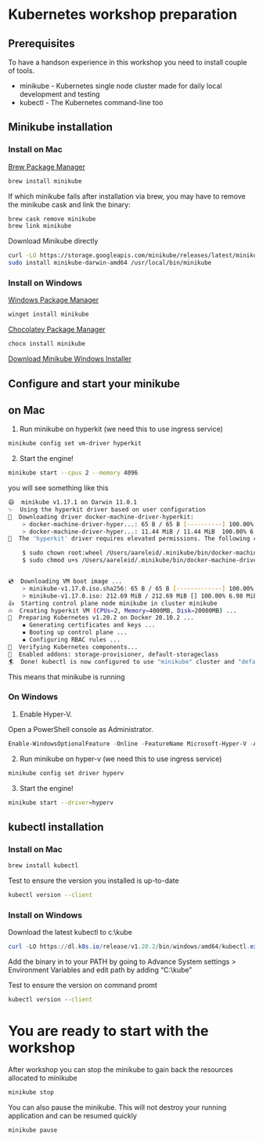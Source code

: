 # Kubernetes workshop preparation

## Prerequisites

To have a handson experience in this workshop you need to install couple of tools.

  - minikube - Kubernetes single node cluster made for daily local development and testing
  - kubectl - The Kubernetes command-line too

## Minikube installation

### Install on Mac 

[Brew Package Manager](https://brew.sh/)

```bash
brew install minikube
```

If which minikube fails after installation via brew, you may have to remove the minikube cask and link the binary:

```bash
brew cask remove minikube
brew link minikube
```

Download Minikube directly

```bash
curl -LO https://storage.googleapis.com/minikube/releases/latest/minikube-darwin-amd64
sudo install minikube-darwin-amd64 /usr/local/bin/minikube
```

### Install on Windows 

[Windows Package Manager](https://docs.microsoft.com/en-us/windows/package-manager/)

```powershell
winget install minikube
```

[Chocolatey Package Manager](https://chocolatey.org/)

```powershell
choco install minikube
```

[Download Minikube Windows Installer](https://storage.googleapis.com/minikube/releases/latest/minikube-installer.exe)

## Configure and start your minikube

## on Mac

1. Run minikube on hyperkit (we need this to use ingress service)

```bash
minikube config set vm-driver hyperkit
```

2. Start the engine! 

```bash
minikube start --cpus 2 --memory 4096
```

you will see something like this

```bash
😄  minikube v1.17.1 on Darwin 11.0.1
✨  Using the hyperkit driver based on user configuration
💾  Downloading driver docker-machine-driver-hyperkit:
    > docker-machine-driver-hyper...: 65 B / 65 B [----------] 100.00% ? p/s 0s
    > docker-machine-driver-hyper...: 11.44 MiB / 11.44 MiB  100.00% 6.39 MiB p
🔑  The 'hyperkit' driver requires elevated permissions. The following commands will be executed:

    $ sudo chown root:wheel /Users/aareleid/.minikube/bin/docker-machine-driver-hyperkit
    $ sudo chmod u+s /Users/aareleid/.minikube/bin/docker-machine-driver-hyperkit


💿  Downloading VM boot image ...
    > minikube-v1.17.0.iso.sha256: 65 B / 65 B [-------------] 100.00% ? p/s 0s
    > minikube-v1.17.0.iso: 212.69 MiB / 212.69 MiB [] 100.00% 6.98 MiB p/s 30s
👍  Starting control plane node minikube in cluster minikube
🔥  Creating hyperkit VM (CPUs=2, Memory=4000MB, Disk=20000MB) ...
🐳  Preparing Kubernetes v1.20.2 on Docker 20.10.2 ...
    ▪ Generating certificates and keys ...
    ▪ Booting up control plane ...
    ▪ Configuring RBAC rules ...
🔎  Verifying Kubernetes components...
🌟  Enabled addons: storage-provisioner, default-storageclass
🏄  Done! kubectl is now configured to use "minikube" cluster and "default" namespace by default
```

This means that minikube is running

### On Windows

1. Enable Hyper-V.

Open a PowerShell console as Administrator.

```powershell
Enable-WindowsOptionalFeature -Online -FeatureName Microsoft-Hyper-V -All
```

2. Run minikube on hyper-v (we need this to use ingress service)

```bash
minikube config set driver hyperv
```

3. Start the engine! 

```bash
minikube start --driver=hyperv
```
## kubectl installation

### Install on Mac

```bash
brew install kubectl 
```

Test to ensure the version you installed is up-to-date

```bash
kubectl version --client
```

### Install on Windows

Download the latest kubectl to c:\kube

```powershell
curl -LO https://dl.k8s.io/release/v1.20.2/bin/windows/amd64/kubectl.exe
```

Add the binary in to your PATH by going to Advance System settings > Environment Variables
and edit path by adding “C:\kube”

Test to ensure the version on command promt

```cmd
kubectl version --client
```

# You are ready to start with the workshop

After workshop you can stop the minikube to gain back the resources allocated to minikube

```bash
minikube stop
```

You can also pause the minikube. This will not destroy your running application and can be resumed quickly

```bash
minikube pause
```
